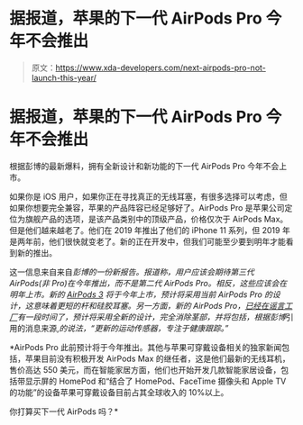 # 据报道，苹果的下一代 AirPods Pro 今年不会推出

> 原文：<https://www.xda-developers.com/next-airpods-pro-not-launch-this-year/>

# 据报道，苹果的下一代 AirPods Pro 今年不会推出

根据彭博的最新爆料，拥有全新设计和新功能的下一代 AirPods Pro 今年不会上市。

如果你是 iOS 用户，如果你正在寻找真正的无线耳塞，有很多选择可以考虑，但如果你想要完全兼容，苹果的产品阵容已经足够好了。AirPods Pro 是苹果公司定位为旗舰产品的选项，是该产品类别中的顶级产品，价格仅次于 AirPods Max。但是他们越来越老了。他们在 2019 年推出了他们的 iPhone 11 系列，但 2019 年是两年前，他们很快就变老了。新的正在开发中，但我们可能至少要到明年才能看到新的推出。

这一信息来自来自[](https://www.bloomberg.com/news/articles/2021-05-28/apple-plans-redesigned-airpods-for-2021-new-airpods-pro-in-2022?srnd=technology-vp)*彭博的一份新报告。报道称，用户应该会期待第三代 AirPods(非 Pro)在今年推出，而不是第二代 AirPods Pro。相反，这些应该会在明年上市。新的 [AirPods 3](https://www.xda-developers.com/apple-airpods-3-leaked/) 将于今年上市，预计将采用当前 AirPods Pro 的设计，这意味着更短的杆和硅胶耳塞。另一方面，新的 AirPods Pro，[已经在谣言工厂](https://www.xda-developers.com/apple-airpods-pro-2021-rumor/)有一段时间了，预计将采用全新的设计，完全消除茎部，并将包括，根据彭博*引用的消息来源,*的说法，“更新的运动传感器，专注于健康跟踪。”*

 *AirPods Pro 此前预计将于今年推出。其他与苹果可穿戴设备相关的独家新闻包括，苹果目前没有积极开发 AirPods Max 的继任者，这是他们最新的无线耳机，售价高达 550 美元，而在智能家居方面，他们也开始开发几款智能家居设备，包括带显示屏的 HomePod 和“结合了 HomePod、FaceTime 摄像头和 Apple TV 的功能”的设备苹果可穿戴设备目前占其全球收入的 10%以上。

你打算买下一代 AirPods 吗？*